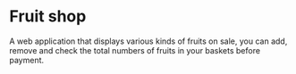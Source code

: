 # Fruit shop
A web application that displays various kinds of fruits on sale, you can add, remove and check the total numbers of fruits in your baskets before payment.
